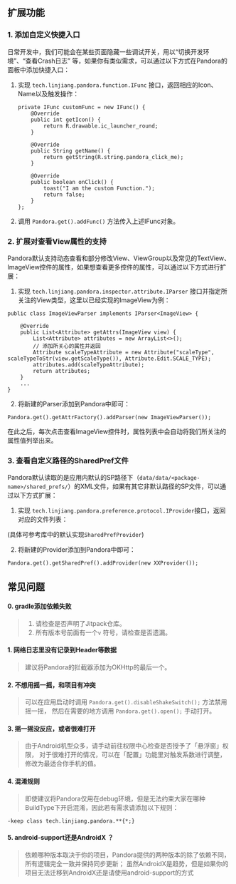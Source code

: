 ## 扩展功能

### 1. 添加自定义快捷入口

日常开发中，我们可能会在某些页面隐藏一些调试开关，用以“切换开发环境”、“查看Crash日志” 等，如果你有类似需求，可以通过以下方式在Pandora的面板中添加快捷入口：
1. 实现 `tech.linjiang.pandora.function.IFunc` 接口，返回相应的Icon、Name以及触发操作：

    ```
    private IFunc customFunc = new IFunc() {
        @Override
        public int getIcon() {
            return R.drawable.ic_launcher_round;
        }

        @Override
        public String getName() {
            return getString(R.string.pandora_click_me);
        }

        @Override
        public boolean onClick() {
            toast("I am the custom Function.");
            return false;
        }
    };
    ```

2. 调用 `Pandora.get().addFunc()` 方法传入上述IFunc对象。


### 2. 扩展对查看View属性的支持

Pandora默认支持动态查看和部分修改View、ViewGroup以及常见的TextView、ImageView控件的属性，如果想查看更多控件的属性，可以通过以下方式进行扩展：

1. 实现 `tech.linjiang.pandora.inspector.attribute.IParser` 接口并指定所关注的View类型，这里以已经实现的ImageView为例：
```
public class ImageViewParser implements IParser<ImageView> {

    @Override
    public List<Attribute> getAttrs(ImageView view) {
        List<Attribute> attributes = new ArrayList<>();
        // 添加所关心的属性并返回
        Attribute scaleTypeAttribute = new Attribute("scaleType", scaleTypeToStr(view.getScaleType()), Attribute.Edit.SCALE_TYPE);
        attributes.add(scaleTypeAttribute);
        return attributes;
    }
    ...
}
```
2. 将新建的Parser添加到Pandora中即可：
```
Pandora.get().getAttrFactory().addParser(new ImageViewParser());
```
在此之后，每次点击查看ImageView控件时，属性列表中会自动将我们所关注的属性值列举出来。

### 3. 查看自定义路径的SharedPref文件

Pandora默认读取的是应用内默认的SP路径下（`data/data/<package-name>/shared_prefs/`）的XML文件，如果有其它非默认路径的SP文件，可以通过以下方式扩展：
1. 实现 `tech.linjiang.pandora.preference.protocol.IProvider`接口，返回对应的文件列表：

(具体可参考库中的默认实现`SharedPrefProvider`)

2. 将新建的Provider添加到Pandora中即可：
```
Pandora.get().getSharedPref().addProvider(new XXProvider());
```

## 常见问题

#### 0. gradle添加依赖失败

> 1. 请检查是否声明了Jitpack仓库。
> 2. 所有版本号前面有一个`v` 符号，请检查是否遗漏。

#### 1. 网络日志里没有记录到Header等数据

> 建议将Pandora的拦截器添加为OKHttp的最后一个。

#### 2. 不想用摇一摇，和项目有冲突

> 可以在应用启动时调用 `Pandora.get().disableShakeSwitch();` 方法禁用摇一摇，
然后在需要的地方调用 `Pandora.get().open();` 手动打开。

#### 3. 摇一摇没反应，或者很难打开

> 由于Android机型众多，请手动前往权限中心检查是否授予了「悬浮窗」权限，
> 对于很难打开的情况，可以在「配置」功能里对触发系数进行调整，修改为最适合你手机的值。

#### 4. 混淆规则

> 即使建议将Pandora仅用在debug环境，但是无法约束大家在哪种BuildType下开启混淆，因此若有需求请添加以下规则：

```
-keep class tech.linjiang.pandora.**{*;}
```

#### 5. android-support还是AndroidX ？
> 依赖哪种版本取决于你的项目，Pandora提供的两种版本的除了依赖不同，所有逻辑完全一致并保持同步更新；
> 虽然AndroidX是趋势，但是如果你的项目无法迁移到AndroidX还是请使用android-support的方式
